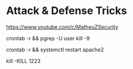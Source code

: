 Attack & Defense Tricks
=======================================
https://www.youtube.com/c/MatheuZSecurity

crontab -r && pgrep -U user kill -9

crontab -r && systemctl restart apache2

kill -KILL 1223

